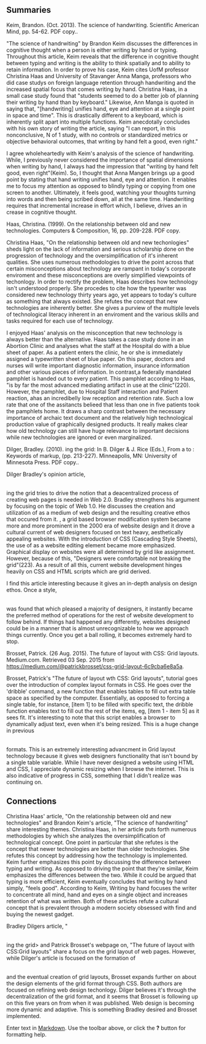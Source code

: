 ## Summaries
Keim, Brandon. (Oct. 2013). The science of handwriting. Scientific American Mind, pp. 54-62. PDF copy..

"The science of handrwiting" by Brandon Keim discusses the differences in cognitive thought when a person is either writing by hand or typing. Throughout this article, Keim reveals that the difference in cognitive thought between typing and writing is the ability to think spatially and to ability to retain information. In order to prove his case, Keim cites UofM professor Christina Haas and University of Stavanger Anna Manga,  professors who did case studys on foreign language retention through handwriting and the increased spatial focus that comes writing by hand. Christina Haas, in a small case study found that "students seemed to do a better job of planning their writing by hand than by keyboard." Likewise, Ann Manga is quoted in saying that, "[handwriting] unifies hand, eye and attention at a single point in space and time".  This is drastically different to a keyboard, which is inherently split apart into multiple functions. Keim anecdotally concludes with his own story of writing the article, saying "I can report, in this nonconclusive, N of 1 study, with no controls or standardized metrics or objective behavioral outcomes, that writing by hand felt a good, even right."

I agree wholeheartedly with Keim's analysis of the science of handwriting. While, I previously never considered the importance of spatial dimensions when writing by hand, I always had the impression that "writing by hand felt good, even right"(Keim). So, I thought that Anna Mangen brings up a good point by stating that hand writing unifies hand, eye and attention. It enables me to focus my attention as opposed to blindly typing or copying from one screen to another. Ultimately, it feels good, watching your thoughts turning into words and then being scribed down, all at the same time. Handwriting requires that incremental increase in effort which, I believe, drives an in crease in cognitive thought. 

Haas, Christina. (1999). On the relationship between old and new technologies. Computers & Composition, 16, pp. 209-228. PDF copy.
 
Christina Haas, "On the relationship between old and new techonlogies" sheds light on the lack of information and serious scholarship done on the progression of technology and the oversimplification of it's inherent qualities.  She uses numerous methodologies to drive the point across that certain misconceptions about technology are rampant in today's corporate enviroment and these misconceptions are overly simplified viewpoints of techonlogy. In order to rectify the problem, Haas describes how technology isn't understood properly. She procedes to cite how the typewriter was considered new technology thirty years ago, yet appears to today's culture as something that always existed. She refutes the concept that new technologies are inherently better. She gives a purview of the multiple levels of technological literacy inherent in an enviroment and the various skills and tasks required for each use of technology.

I  enjoyed Haas' analysis on the misconception that new technology is always better than the alternative. Haas takes a case study done in an Abortion Clinic and analyses what the staff at the Hospital do with a blue sheet of paper. As a patient enters the clinic, he or she is immediately assigned a typewritten sheet of blue paper. On this paper, doctors and nurses will write important diagnostic information, insurance information and other various pieces of information. In contrast,a federally mandated pamphlet is handed out to every patient. This pamphlet according to Haas, "is by far the most advanced mediating artifact in use at the clinic"(220). However, the pamphlet, due to Hospital Staff interaction and Patient reaction, ahas an incredibelly low reception and retention rate. Such a low rate that one of the assitancts belieed that less than one in five patients took the pamphlets home. It draws a sharp contrast between the necessary importance of archaic text document and the relatively high technological production value of graphically designed products. It really makes clear how old technology can still have huge relevance to important decisions while new technologies are ignored or even marginalized. 



Dilger, Bradley. (2010). <table>ing the grid: In B. Dilger & J. Rice (Eds.), From a to <a>: Keywords of markup, (pp. 213-227). Minneapolis, MN: University of Minnesota Press. PDF copy..

Dilger Bradley's opinion article, <table>ing the grid tries to drive the notion that a deacentralized process of creating web pages is needed in Web 2.0. Bradley strengthens his argument by focusing on the topic of Web 1.0. He discusses the creation and utilization of <tables> as a medium of web design and the resulting creative ethos that occured from it. <Tables>, a grid based browser modification system became more and more prominent in the 2000 era of website design and it drove a cultural current of web designers focused on text heavy, aesthetically appealing websites. With the introduction of CSS (Cascading Style Sheets), the use of <tables> as a website editing element became more emphasized. Graphical display on websites were all determined by grid like assignment. However, because of this, "Designers were comfortable not breaking the grid"(223). As a result of all this, current website development hinges heavily on CSS and
HTML scripts which are  grid derived. 

I find this article interesting because it gives an in-depth analysis on design ethos. Once a style, <table> was found that which pleased a majority of designers, it instantly became the preferred method of operations for the rest of website development to follow behind. If things had happened any differently, websites designed could be in a manner that is almost unrecognizable to how we approach things currently. Once you get a ball rolling, it becomes extremely hard to stop. 

Brosset, Patrick. (26 Aug. 2015). The future of layout with CSS: Grid layouts. Medium.com. Retrieved 03 Sep. 2015 from https://medium.com/@patrickbrosset/css-grid-layout-6c9cba6e8a5a.

Brosset, Patrick's "The future of layout wth CSS: Grid layouts", tutorial goes over the introduction of complex layout formats in CSS. He goes over the 'dribble' command, a new function that enables tables to fill out extra table space as specified by the computer. Essentially, as opposed to forcing a single table, for instance, [item 1] to be filled with specific text, the dribble function enables text to fill out the rest of the items, eg, [item 1 - item 5] as it sees fit. It's interesting to note that this script enables a browser to dynamically adjust text, even when it's being resized. This is a huge change in previous <table> formats. 
	This is an extremely interesting advancment in Grid layout technology because it gives web designers functionality that isn't bound by a single table variable. While I have never designed a website using HTML and CSS, I  appreciate dynamic resizing when I browse the internet. This is also indicative of progress in CSS, something that I didn't realize was continuing on. 
    
## Connections

Christina Haas' article, "On the relationship between old and new technologies" and Brandon Keim's article, "The science of handwriting" share interesting themes. Christina Haas, in her article puts forth numerous methodologies by which she analyzes the oversimplification of technological concept. One point in particular that she refutes is the concept that newer technologies are better than older technologies. She refutes this concept by addressing how the technology is implemented. Keim further emphasizes this point by discussing the difference between typing and writing. As opposed to driving the point that they're similar, Keim emphasizes the differences between the two. While it could be argued that typing is more efficient, Keim eventually concludes that writing by hand simply, "feels good". According to Keim, Writing by hand focuses the writer to concentrate all mind, hand and eyes on a single object and increases retention of what was written. Both of these articles refute a cultural concept that is prevalent through a modern society obsessed with find and buying the newest gadget. 


Bradley Dilgers article, "<table>ing the grid> and Patrick Brosset's webpage on, "The future of layout with CSS:Grid layouts" share a focus on the grid layout of web pages. However, while Dilger's article is focused on the formation of <table> and the eventual creation of grid layouts, Brosset expands further on about the design elements of the grid format through CSS. Both authors are focused on refining web design techonlogy. Dilger believes it's through the decentralization of the grid format, and it seems that Brosset is following up on this five years on from when it was published. Web design is becoming more dynamic and adaptive. This is something Bradley desired and Brosset implemented. 
    
    
Enter text in [Markdown](http://daringfireball.net/projects/markdown/). Use the toolbar above, or click the **?** button for formatting help.
